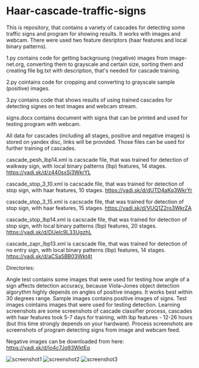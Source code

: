 # Haar-cascade-traffic-signs
This is repository, that contains a variety of cascades for detecting some traffic signs and program for showing results. It works with images and webcam. There were used two feature desriptors (haar features and local binary patterns).

1.py contains code for getting backgroung (negative) images from image-net.org, converting them to grayscale and certain size, sorting them and creating file bg.txt with description, that's needed for cascade training.

2.py cointains code for cropping and converting to grayscale sample (positive) images.

3.py contains code that shows results of using trained cascades for detecting signes on test images and webcam stream.

signs.docx contains document with signs that can be printed and used for testing program with webcam.

All data for cascades (including all stages, positive and negative images) is stored on yandex disc, links will be provided.
Those files can be used for further training of cascades.

cascade_pesh_lbp14.xml is cacscade file, that was trained for detection of walkway sign, with local binary patterns (lbp) features, 14 stages.
https://yadi.sk/d/z440sxSj3WkrYL

cascade_stop_3_10.xml is cacscade file, that was trained for detection of stop sign, with haar features, 10 stages.
https://yadi.sk/d/dUTD4aKq3WkrYr

cascade_stop_3_15.xml is cacscade file, that was trained for detection of stop sign, with haar features, 15 stages.
https://yadi.sk/d/VUQ1Z2ro3WkrZA

cascade_stop_lbp14.xml is cacscade file, that was trained for detection of stop sign, with local binary patterns (lbp) features, 20 stages.
https://yadi.sk/d/DUelc9L33UgzhL

cascade_zapr_lbp13.xml is cacscade file, that was trained for detection of no entry sign, with local binary patterns (lbp) features, 14 stages.
https://yadi.sk/d/aCSa5BB03Wkt4t

Directories:

Angle test contains some images that were used for testing how angle of a sign affects detection accuracy, because Viola–Jones object detection algorythm highly depends on angles of positive images. It works best within 30 degrees range. 
Sample images contains positive images of signs.
Test images cointains images that were used for testing detection.
Learning screenshots are some screenshots of cascade classifier process, cascades with haar features took 5-7 days for training, with lbp features - 12-26 hours (but this time strongly depends on your hardware).
Process screenshots are screenshots of program detecting signs from image and webcam feed.

Negative images can be downloaded from here: https://yadi.sk/d/Io4c7Jq93WktEq

![screenshot1](https://github.com/Kollais/Haar-cascade-traffic-signs/blob/master/Process%20screenshots/c2.jpg)
![screenshot2](https://github.com/Kollais/Haar-cascade-traffic-signs/blob/master/Process%20screenshots/sk3.jpg)
![screenshot3](https://github.com/Kollais/Haar-cascade-traffic-signs/blob/master/Process%20screenshots/sk4.jpg)




